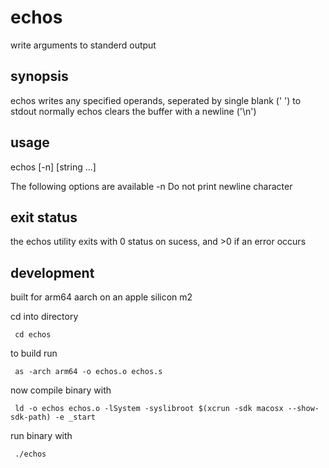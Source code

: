 # echos
 write arguments to standerd output

## synopsis
 echos writes any specified operands, seperated by single blank (' ') to stdout
 normally echos clears the buffer with a newline ('\n')

## usage
 echos [-n] [string ...]

 The following options are available
    -n    Do not print newline character

## exit status
 the echos utility exits with 0 status on sucess, and >0 if an error occurs

## development
 built for arm64 aarch on an apple silicon m2
 
 cd into directory
 ```
  cd echos
 ```

 to build run
 ```
  as -arch arm64 -o echos.o echos.s
 ```

 now compile binary with
 ```
  ld -o echos echos.o -lSystem -syslibroot $(xcrun -sdk macosx --show-sdk-path) -e _start 
 ```

 run binary with
 ```
  ./echos
 ```
